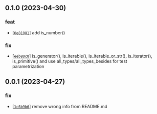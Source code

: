 ## 0.1.0 (2023-04-30)
### feat
- [[`0e81081`](https://gitlab.com/katalytic/katalytic-checks/commit/0e8108157478cc87e2f06724109136bf928a0d50)] add is_number()
### fix
- [[`eeb80c0`](https://gitlab.com/katalytic/katalytic-checks/commit/eeb80c090e39e8e4ee292be075af47c4f32150f0)] is_generator(), is_iterable(), is_iterable_or_str(), is_iterator(), is_primitive() and use all_types/all_types_besides for test parametrization


## 0.0.1 (2023-04-27)
### fix
- [[`1c6b9b6`](https://gitlab.com/katalytic/katalytic-checks/commit/1c6b9b6f9fca9cde0b985fd0660c8030c6aafa1d)] remove wrong info from README.md

